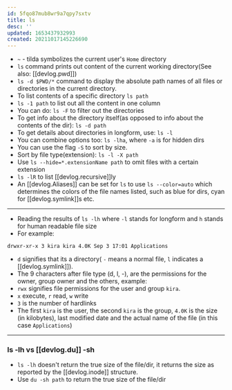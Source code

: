 ```yaml
---
id: 5fqo87mub8wr9a7qpy7sxtv
title: ls
desc: ''
updated: 1653437932993
created: 20211017145226690
---
```


- `~` - tilda symbolizes the current user's `Home` directory
- `ls` command prints out content of the current working directory(See also: [[devlog.pwd]])
- `ls -d $PWD/*` command to display the absolute path names of all files or directories in the current directory.
- To list contents of a specific directory `ls path`
- `ls -1 path` to list out all the content in one column
- You can do: `ls -F` to filter out the directories
- To get info about the directory itself(as opposed to info about the contents of the dir): `ls -d path`
- To get details about directories in longform, use: `ls -l`
- You can combine options too: `ls -lha`, where `-a` is for hidden dirs
- You can use the flag `-S` to sort by size.
- Sort by file type(extension): `ls -l -X path`
- Use `ls --hide=*.extensionName path` to omit files with a certain extension
- `ls -lR` to list [[devlog.recursive]]ly
- An [[devlog.Aliases]] can be set for `ls` to use `ls --color=auto` which determines the colors of the file names listed, such as blue for dirs, cyan for [[devlog.symlink]]s etc.

---

- Reading the results of `ls -lh` where `-l` stands for longform and `h` stands for human readable file size
- For example:

`drwxr-xr-x 3 kira kira 4.0K Sep 3 17:01 Applications`

- `d` signifies that its a directory( `-` means a normal file, `l` indicates a [[devlog.symlink]]).
- The 9 characters after file type (d, l, -), are the permissions for the owner, group owner and the others, example:
- `rwx` signifies file permissions for the user and group `kira`.
- `x` execute, `r` read, `w` write
- `3` is the number of hardlinks
- The first `kira` is the user, the second `kira` is the group, `4.0K` is the size (in kilobytes), last modified date and the actual name of the file (in this case `Applications`)

---

### ls -lh vs [[devlog.du]] -sh

- `ls -lh` doesn't return the true size of the file/dir, it returns the size as reported by the [[devlog.inode]] structure.
- Use `du -sh path` to return the true size of the file/dir
